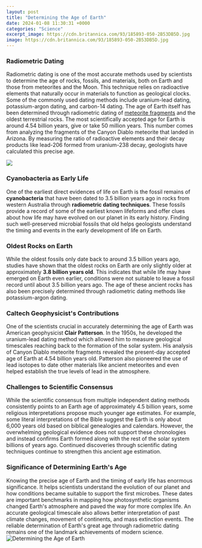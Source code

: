 ```yaml
---
layout: post
title: "Determining the Age of Earth"
date: 2024-01-08 11:30:31 +0000
categories: "Science"
excerpt_image: https://cdn.britannica.com/93/185893-050-2B53DB5D.jpg
image: https://cdn.britannica.com/93/185893-050-2B53DB5D.jpg
---
```


### Radiometric Dating
Radiometric dating is one of the most accurate methods used by scientists to determine the age of rocks, fossils, and materials, both on Earth and those from meteorites and the Moon. This technique relies on radioactive elements that naturally occur in materials to function as geological clocks. Some of the commonly used dating methods include uranium-lead dating, potassium-argon dating, and carbon-14 dating. 
The age of Earth itself has been determined through radiometric dating of [meteorite fragments](https://fistore.mysenprints.com/collection/alfieri) and the oldest terrestrial rocks. The most scientifically accepted age for Earth is around 4.54 billion years, give or take 50 million years. This number comes from analyzing the fragments of the Canyon Diablo meteorite that landed in Arizona. By measuring the ratio of radioactive elements and their decay products like lead-206 formed from uranium-238 decay, geologists have calculated this precise age.

![](http://cdn.zmescience.com/wp-content/uploads/2016/01/Geological_time_spiral.png)
### Cyanobacteria as Early Life
One of the earliest direct evidences of life on Earth is the fossil remains of **cyanobacteria** that have been dated to 3.5 billion years ago in rocks from western Australia through **radiometric dating techniques**. These fossils provide a record of some of the earliest known lifeforms and offer clues about how life may have evolved on our planet in its early history. Finding such well-preserved microbial fossils that old helps geologists understand the timing and events in the early development of life on Earth.
### Oldest Rocks on Earth
While the oldest fossils only date back to around 3.5 billion years ago, studies have shown that the oldest rocks on Earth are only slightly older at approximately **3.8 billion years old**. This indicates that while life may have emerged on Earth even earlier, conditions were not suitable to leave a fossil record until about 3.5 billion years ago. The age of these ancient rocks has also been precisely determined through radiometric dating methods like potassium-argon dating.
### Caltech Geophysicist's Contributions
One of the scientists crucial in accurately determining the age of Earth was American geophysicist **Clair Patterson**. In the 1950s, he developed the uranium-lead dating method which allowed him to measure geological timescales reaching back to the formation of the solar system. His analysis of Canyon Diablo meteorite fragments revealed the present-day accepted age of Earth at 4.54 billion years old. Patterson also pioneered the use of lead isotopes to date other materials like ancient meteorites and even helped establish the true levels of lead in the atmosphere.
### Challenges to Scientific Consensus
While the scientific consensus from multiple independent dating methods consistently points to an Earth age of approximately 4.5 billion years, some religious interpretations propose much younger age estimates. For example, some literal interpretations of the Bible suggest the Earth is only about 6,000 years old based on biblical genealogies and calendars. However, the overwhelming geological evidence does not support these chronologies and instead confirms Earth formed along with the rest of the solar system billions of years ago. Continued discoveries through scientific dating techniques continue to strengthen this ancient age estimation.
### Significance of Determining Earth's Age
Knowing the precise age of Earth and the timing of early life has enormous significance. It helps scientists understand the evolution of our planet and how conditions became suitable to support the first microbes. These dates are important benchmarks in mapping how photosynthetic organisms changed Earth's atmosphere and paved the way for more complex life. An accurate geological timescale also allows better interpretation of past climate changes, movement of continents, and mass extinction events. The reliable determination of Earth's great age through radiometric dating remains one of the landmark achievements of modern science.
![Determining the Age of Earth](https://cdn.britannica.com/93/185893-050-2B53DB5D.jpg)